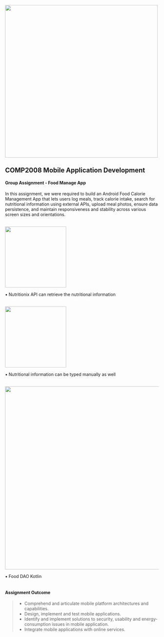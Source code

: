 <img src="https://github.com/user-attachments/assets/d65fef1a-6bfe-4d26-945b-985f562564be" width="500">

## COMP2008 Mobile Application Development
#### Group Assignment - Food Manage App

In this assignment, we were required to build an Android Food Calorie Management App that lets users log meals, track calorie intake, search for nutritional information using external APIs, upload meal photos, ensure data persistence, and maintain responsiveness and stability across various screen sizes and orientations.
<br>
<br>

<img src="https://github.com/user-attachments/assets/51916dfe-fa33-440c-809d-1e8bfdd7eb6d" width="200">

▪ Nutritionix API can retrieve the nutritional information
<br>
<br>

<img src="https://github.com/user-attachments/assets/3abecf08-6dbe-4c04-9f73-f182b693256c" width="200">

▪ Nutritional information can be typed manually as well
<br>
<br>

<img src="https://github.com/user-attachments/assets/3c982c11-e8d8-4c1f-a42a-2713dbca8ff7" width="600">

▪ Food DAO Kotlin
<br>
<br>

#### Assignment Outcome
> - Comprehend and articulate mobile platform architectures and capabilities.
> - Design, implement and test mobile applications.
> - Identify and implement solutions to security, usability and energy-consumption issues in mobile application.
> - Integrate mobile applications with online services.


